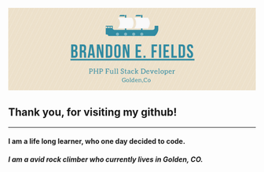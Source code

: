 ![brandons-header](https://raw.githubusercontent.com/brandonefields/brandoneugenefieldsofficial.github.io/main/images/brandons-header.png)
## Thank you, for visiting my github!
---
#### I am a life long learner, who one day decided to code.
##### I am a avid rock climber who currently lives in Golden, CO.

